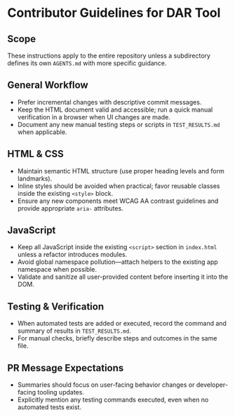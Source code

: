 # Contributor Guidelines for DAR Tool

## Scope
These instructions apply to the entire repository unless a subdirectory defines its own `AGENTS.md` with more specific guidance.

## General Workflow
- Prefer incremental changes with descriptive commit messages.
- Keep the HTML document valid and accessible; run a quick manual verification in a browser when UI changes are made.
- Document any new manual testing steps or scripts in `TEST_RESULTS.md` when applicable.

## HTML & CSS
- Maintain semantic HTML structure (use proper heading levels and form landmarks).
- Inline styles should be avoided when practical; favor reusable classes inside the existing `<style>` block.
- Ensure any new components meet WCAG AA contrast guidelines and provide appropriate `aria-` attributes.

## JavaScript
- Keep all JavaScript inside the existing `<script>` section in `index.html` unless a refactor introduces modules.
- Avoid global namespace pollution—attach helpers to the existing app namespace when possible.
- Validate and sanitize all user-provided content before inserting it into the DOM.

## Testing & Verification
- When automated tests are added or executed, record the command and summary of results in `TEST_RESULTS.md`.
- For manual checks, briefly describe steps and outcomes in the same file.

## PR Message Expectations
- Summaries should focus on user-facing behavior changes or developer-facing tooling updates.
- Explicitly mention any testing commands executed, even when no automated tests exist.
